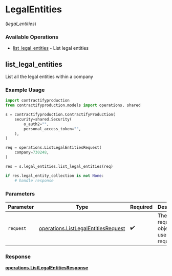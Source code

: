 # LegalEntities
(*legal_entities*)

### Available Operations

* [list_legal_entities](#list_legal_entities) - List legal entities

## list_legal_entities

List all the legal entities within a company

### Example Usage

```python
import contractifyproduction
from contractifyproduction.models import operations, shared

s = contractifyproduction.ContractifyProduction(
    security=shared.Security(
        o_auth2="",
        personal_access_token="",
    ),
)

req = operations.ListLegalEntitiesRequest(
    company=730248,
)

res = s.legal_entities.list_legal_entities(req)

if res.legal_entity_collection is not None:
    # handle response
```

### Parameters

| Parameter                                                                                  | Type                                                                                       | Required                                                                                   | Description                                                                                |
| ------------------------------------------------------------------------------------------ | ------------------------------------------------------------------------------------------ | ------------------------------------------------------------------------------------------ | ------------------------------------------------------------------------------------------ |
| `request`                                                                                  | [operations.ListLegalEntitiesRequest](../../models/operations/listlegalentitiesrequest.md) | :heavy_check_mark:                                                                         | The request object to use for the request.                                                 |


### Response

**[operations.ListLegalEntitiesResponse](../../models/operations/listlegalentitiesresponse.md)**


